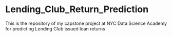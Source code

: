 # Lending_Club_Return_Prediction
This is the repository of my capstone project at NYC Data Science Academy for predicting Lending Club issued loan returns

